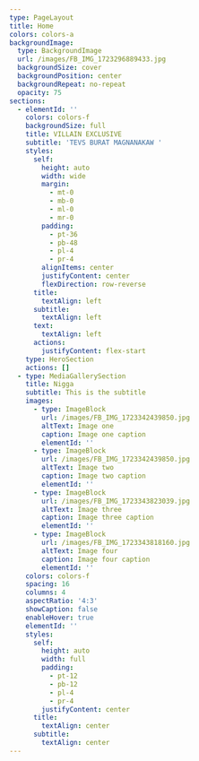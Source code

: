 ```yaml
---
type: PageLayout
title: Home
colors: colors-a
backgroundImage:
  type: BackgroundImage
  url: /images/FB_IMG_1723296889433.jpg
  backgroundSize: cover
  backgroundPosition: center
  backgroundRepeat: no-repeat
  opacity: 75
sections:
  - elementId: ''
    colors: colors-f
    backgroundSize: full
    title: VILLAIN EXCLUSIVE
    subtitle: 'TEVS BURAT MAGNANAKAW '
    styles:
      self:
        height: auto
        width: wide
        margin:
          - mt-0
          - mb-0
          - ml-0
          - mr-0
        padding:
          - pt-36
          - pb-48
          - pl-4
          - pr-4
        alignItems: center
        justifyContent: center
        flexDirection: row-reverse
      title:
        textAlign: left
      subtitle:
        textAlign: left
      text:
        textAlign: left
      actions:
        justifyContent: flex-start
    type: HeroSection
    actions: []
  - type: MediaGallerySection
    title: Nigga
    subtitle: This is the subtitle
    images:
      - type: ImageBlock
        url: /images/FB_IMG_1723342439850.jpg
        altText: Image one
        caption: Image one caption
        elementId: ''
      - type: ImageBlock
        url: /images/FB_IMG_1723342439850.jpg
        altText: Image two
        caption: Image two caption
        elementId: ''
      - type: ImageBlock
        url: /images/FB_IMG_1723343823039.jpg
        altText: Image three
        caption: Image three caption
        elementId: ''
      - type: ImageBlock
        url: /images/FB_IMG_1723343818160.jpg
        altText: Image four
        caption: Image four caption
        elementId: ''
    colors: colors-f
    spacing: 16
    columns: 4
    aspectRatio: '4:3'
    showCaption: false
    enableHover: true
    elementId: ''
    styles:
      self:
        height: auto
        width: full
        padding:
          - pt-12
          - pb-12
          - pl-4
          - pr-4
        justifyContent: center
      title:
        textAlign: center
      subtitle:
        textAlign: center
---
```


